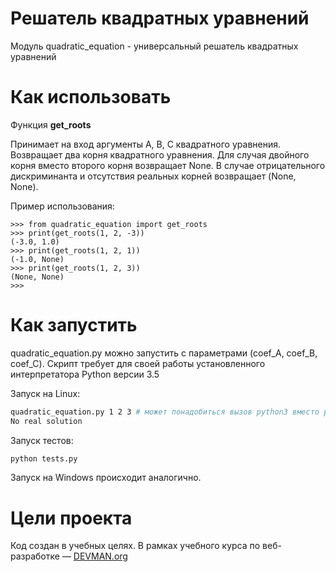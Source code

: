 # Решатель квадратных уравнений

Модуль quadratic_equation - универсальный решатель квадратных уравнений

# Как использовать

Функция **get_roots**

Принимает на вход аргументы A, B, C квадратного уравнения. Возвращает два корня квадратного уравнения. Для случая двойного корня вместо второго корня возвращает None. В случае отрицательного дискриминанта и отсутствия реальных корней возвращает (None, None). 

Пример использования:

    >>> from quadratic_equation import get_roots
    >>> print(get_roots(1, 2, -3))
    (-3.0, 1.0)
    >>> print(get_roots(1, 2, 1))
    (-1.0, None)
    >>> print(get_roots(1, 2, 3))
    (None, None)
    >>>

# Как запустить

quadratic_equation.py можно запустить с параметрами (coef_A, coef_B, coef_C). Скрипт требует для своей работы установленного интерпретатора Python версии 3.5

Запуск на Linux:

```bash
quadratic_equation.py 1 2 3 # может понадобиться вызов python3 вместо python, зависит от настроек операционной системы
No real solution
```

Запуск тестов:

```bash
python tests.py
```

Запуск на Windows происходит аналогично.

# Цели проекта

Код создан в учебных целях. В рамках учебного курса по веб-разработке ― [DEVMAN.org](https://devman.org)
